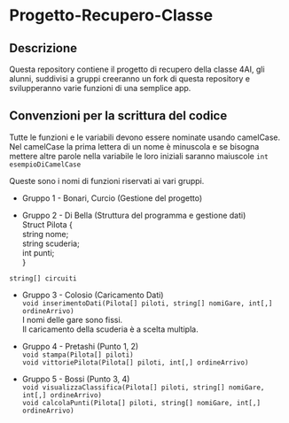 # Progetto-Recupero-Classe
## Descrizione
Questa repository contiene il progetto di recupero della classe 4AI, gli alunni, suddivisi a gruppi creeranno un fork di questa repository e svilupperanno varie funzioni di una semplice app. 
## Convenzioni per la scrittura del codice
Tutte le funzioni e le variabili devono essere nominate usando camelCase. Nel camelCase la prima lettera di un nome è minuscola e se bisogna mettere altre parole nella variabile le loro iniziali saranno maiuscole
```int esempioDiCamelCase```

Queste sono i nomi di funzioni riservati ai vari gruppi.

- Gruppo 1 - Bonari, Curcio (Gestione del progetto)  
  
 - Gruppo 2 - Di Bella (Struttura del programma e gestione dati)  
Struct Pilota {  
   string nome;  
   string scuderia;  
   int punti;  
}
  
```string[] circuiti```  
  
 - Gruppo 3 - Colosio (Caricamento Dati)  
```void inserimentoDati(Pilota[] piloti, string[] nomiGare, int[,] ordineArrivo)```  
I nomi delle gare sono fissi.  
Il caricamento della scuderia è a scelta multipla.  
  
 - Gruppo 4 - Pretashi (Punto 1, 2)  
```void stampa(Pilota[] piloti)```  
```void vittoriePilota(Pilota[] piloti, int[,] ordineArrivo)```  
  
 - Gruppo 5 - Bossi (Punto 3, 4)  
```void visualizzaClassifica(Pilota[] piloti, string[] nomiGare, int[,] ordineArrivo)```  
```void calcolaPunti(Pilota[] piloti, string[] nomiGare, int[,] ordineArrivo)```  
